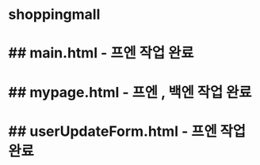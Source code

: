 # shoppingmall
# ## main.html  - 프엔 작업 완료
# ## mypage.html - 프엔 , 백엔 작업 완료
# ## userUpdateForm.html - 프엔 작업 완료
